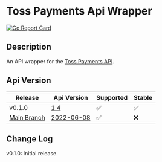# Toss Payments Api Wrapper
[![Go Report Card](https://goreportcard.com/badge/github.com/DeltaLaboratory/TossPaymentsApi)](https://goreportcard.com/report/github.com/DeltaLaboratory/TossPaymentsApi)

## Description
 An API wrapper for the [Toss Payments API](https://docs.tosspayments.com/reference).

## Api Version
| Release                                                                     | Api Version                                                                 | Supported          | Stable             |
|-----------------------------------------------------------------------------|-----------------------------------------------------------------------------|--------------------|--------------------|
| v0.1.0                                                                      | [1.4](https://docs.tosspayments.com/reference/versioning#v14-)              | :white_check_mark: | :white_check_mark: |
 | [Main Branch](https://github.com/DeltaLaboratory/TossPaymentsApi/tree/main) | [2022-06-08](https://docs.tosspayments.com/reference/versioning#2022-06-08) | :white_check_mark: | :x:                |
 
## Change Log
 v0.1.0: Initial release.
 